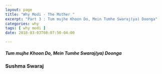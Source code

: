 ```yaml
---
layout: page
title: "Why Modi - The Mother "
excerpt: "Part 3 : Tum mujhe Khoon Do, Mein Tumhe Swaraj(ya) Doonga"
categories: why
tags: [ why modi ]
date: 2018-03-03T08:07:50-04:00

---
```


##### Tum mujhe Khoon Do, Mein Tumhe Swaraj(ya) Doonga

### Sushma Swaraj
